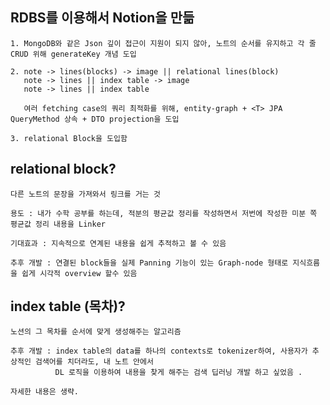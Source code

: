 ## RDBS를 이용해서 Notion을 만듦
    1. MongoDB와 같은 Json 깊이 접근이 지원이 되지 않아, 노트의 순서를 유지하고 각 줄 CRUD 위해 generateKey 개념 도입
   
    2. note -> lines(blocks) -> image || relational lines(block) 
       note -> lines || index table -> image 
       note -> lines || index table 
       
       여러 fetching case의 쿼리 최적화를 위해, entity-graph + <T> JPA QueryMethod 상속 + DTO projection을 도입
  
    3. relational Block을 도입함

## relational block?
    다른 노트의 문장을 가져와서 링크를 거는 것
    
    용도 : 내가 수학 공부를 하는데, 적분의 평균값 정리를 작성하면서 저번에 작성한 미분 쪽 평균값 정리 내용을 Linker
    
    기대효과 : 지속적으로 연계된 내용을 쉽게 추적하고 볼 수 있음
    
    추후 개발 : 연결된 block들을 실제 Panning 기능이 있는 Graph-node 형태로 지식흐름을 쉽게 시각적 overview 할수 있음
  
## index table (목차)?
    노션의 그 목차를 순서에 맞게 생성해주는 알고리즘
  
    추후 개발 : index table의 data를 하나의 contexts로 tokenizer하여, 사용자가 추상적인 검색어를 치더라도, 내 노트 안에서 
              DL 로직을 이용하여 내용을 찾게 해주는 검색 딥러닝 개발 하고 싶었음 . 
             
    자세한 내용은 생략.
